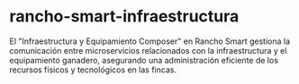 # rancho-smart-infraestructura
El "Infraestructura y Equipamiento Composer" en Rancho Smart gestiona la comunicación entre microservicios relacionados con la infraestructura y el equipamiento ganadero, asegurando una administración eficiente de los recursos físicos y tecnológicos en las fincas.
